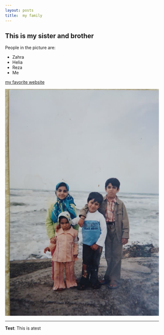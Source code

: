 ```yaml
---
layout: posts
title:  my family
---
```


## This is my sister and brother
People in the picture are:
- Zahra
- Helia
- Reza
- Me

[my favorite website](https://www.varzesh3.com/)





![alt text](../assets/images/photo7918819641.jpg "Team Picture")

---
**Test**: This is atest
